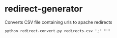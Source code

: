 # redirect-generator
Converts CSV file containing urls to apache redirects

    python redirect-convert.py redirects.csv ';' "'"
